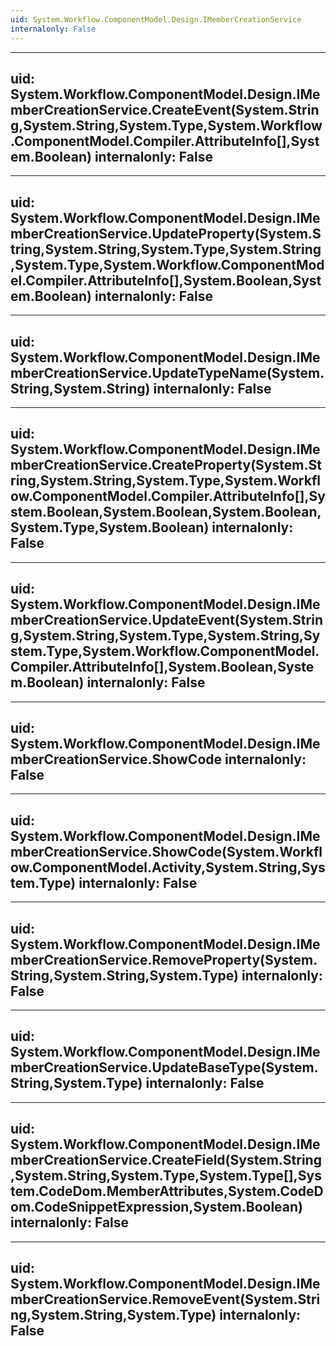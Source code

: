 ```yaml
---
uid: System.Workflow.ComponentModel.Design.IMemberCreationService
internalonly: False
---
```


---
uid: System.Workflow.ComponentModel.Design.IMemberCreationService.CreateEvent(System.String,System.String,System.Type,System.Workflow.ComponentModel.Compiler.AttributeInfo[],System.Boolean)
internalonly: False
---

---
uid: System.Workflow.ComponentModel.Design.IMemberCreationService.UpdateProperty(System.String,System.String,System.Type,System.String,System.Type,System.Workflow.ComponentModel.Compiler.AttributeInfo[],System.Boolean,System.Boolean)
internalonly: False
---

---
uid: System.Workflow.ComponentModel.Design.IMemberCreationService.UpdateTypeName(System.String,System.String)
internalonly: False
---

---
uid: System.Workflow.ComponentModel.Design.IMemberCreationService.CreateProperty(System.String,System.String,System.Type,System.Workflow.ComponentModel.Compiler.AttributeInfo[],System.Boolean,System.Boolean,System.Boolean,System.Type,System.Boolean)
internalonly: False
---

---
uid: System.Workflow.ComponentModel.Design.IMemberCreationService.UpdateEvent(System.String,System.String,System.Type,System.String,System.Type,System.Workflow.ComponentModel.Compiler.AttributeInfo[],System.Boolean,System.Boolean)
internalonly: False
---

---
uid: System.Workflow.ComponentModel.Design.IMemberCreationService.ShowCode
internalonly: False
---

---
uid: System.Workflow.ComponentModel.Design.IMemberCreationService.ShowCode(System.Workflow.ComponentModel.Activity,System.String,System.Type)
internalonly: False
---

---
uid: System.Workflow.ComponentModel.Design.IMemberCreationService.RemoveProperty(System.String,System.String,System.Type)
internalonly: False
---

---
uid: System.Workflow.ComponentModel.Design.IMemberCreationService.UpdateBaseType(System.String,System.Type)
internalonly: False
---

---
uid: System.Workflow.ComponentModel.Design.IMemberCreationService.CreateField(System.String,System.String,System.Type,System.Type[],System.CodeDom.MemberAttributes,System.CodeDom.CodeSnippetExpression,System.Boolean)
internalonly: False
---

---
uid: System.Workflow.ComponentModel.Design.IMemberCreationService.RemoveEvent(System.String,System.String,System.Type)
internalonly: False
---
